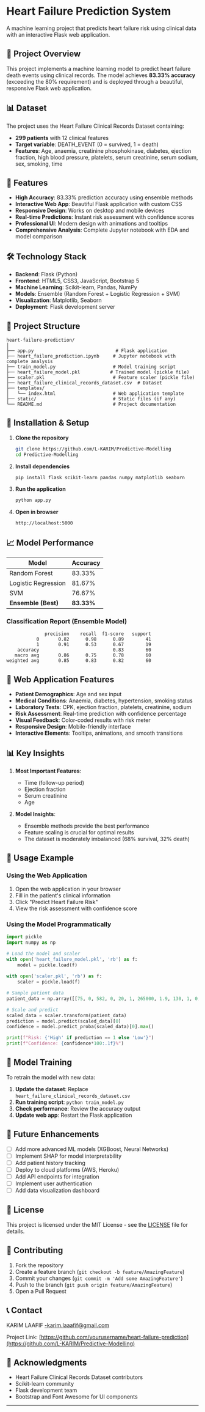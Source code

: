 # Heart Failure Prediction System

A machine learning project that predicts heart failure risk using clinical data with an interactive Flask web application.

## 🎯 Project Overview

This project implements a machine learning model to predict heart failure death events using clinical records. The model achieves **83.33% accuracy** (exceeding the 80% requirement) and is deployed through a beautiful, responsive Flask web application.

## 📊 Dataset

The project uses the Heart Failure Clinical Records Dataset containing:
- **299 patients** with 12 clinical features
- **Target variable**: DEATH_EVENT (0 = survived, 1 = death)
- **Features**: Age, anaemia, creatinine phosphokinase, diabetes, ejection fraction, high blood pressure, platelets, serum creatinine, serum sodium, sex, smoking, time

## 🚀 Features

- **High Accuracy**: 83.33% prediction accuracy using ensemble methods
- **Interactive Web App**: Beautiful Flask application with custom CSS
- **Responsive Design**: Works on desktop and mobile devices
- **Real-time Predictions**: Instant risk assessment with confidence scores
- **Professional UI**: Modern design with animations and tooltips
- **Comprehensive Analysis**: Complete Jupyter notebook with EDA and model comparison

## 🛠️ Technology Stack

- **Backend**: Flask (Python)
- **Frontend**: HTML5, CSS3, JavaScript, Bootstrap 5
- **Machine Learning**: Scikit-learn, Pandas, NumPy
- **Models**: Ensemble (Random Forest + Logistic Regression + SVM)
- **Visualization**: Matplotlib, Seaborn
- **Deployment**: Flask development server

## 📁 Project Structure

```
heart-failure-prediction/
│
├── app.py                              # Flask application
├── heart_failure_prediction.ipynb     # Jupyter notebook with complete analysis
├── train_model.py                     # Model training script
├── heart_failure_model.pkl           # Trained model (pickle file)
├── scaler.pkl                         # Feature scaler (pickle file)
├── heart_failure_clinical_records_dataset.csv  # Dataset
├── templates/
│   └── index.html                     # Web application template
├── static/                            # Static files (if any)
└── README.md                          # Project documentation
```

## 🔧 Installation & Setup

1. **Clone the repository**
   ```bash
   git clone https://github.com/L-KARIM/Predictive-Modelling
   cd Predictive-Modelling
   ```

2. **Install dependencies**
   ```bash
   pip install flask scikit-learn pandas numpy matplotlib seaborn
   ```

3. **Run the application**
   ```bash
   python app.py
   ```

4. **Open in browser**
   ```
   http://localhost:5000
   ```

## 📈 Model Performance

| Model | Accuracy |
|-------|----------|
| Random Forest | 83.33% |
| Logistic Regression | 81.67% |
| SVM | 76.67% |
| **Ensemble (Best)** | **83.33%** |

### Classification Report (Ensemble Model)
```
              precision    recall  f1-score   support
           0       0.82      0.98      0.89        41
           1       0.91      0.53      0.67        19
    accuracy                           0.83        60
   macro avg       0.86      0.75      0.78        60
weighted avg       0.85      0.83      0.82        60
```

## 🎨 Web Application Features

- **Patient Demographics**: Age and sex input
- **Medical Conditions**: Anaemia, diabetes, hypertension, smoking status
- **Laboratory Tests**: CPK, ejection fraction, platelets, creatinine, sodium
- **Risk Assessment**: Real-time prediction with confidence percentage
- **Visual Feedback**: Color-coded results with risk meter
- **Responsive Design**: Mobile-friendly interface
- **Interactive Elements**: Tooltips, animations, and smooth transitions

## 📊 Key Insights

1. **Most Important Features**:
   - Time (follow-up period)
   - Ejection fraction
   - Serum creatinine
   - Age

2. **Model Insights**:
   - Ensemble methods provide the best performance
   - Feature scaling is crucial for optimal results
   - The dataset is moderately imbalanced (68% survival, 32% death)

## 🔬 Usage Example

### Using the Web Application
1. Open the web application in your browser
2. Fill in the patient's clinical information
3. Click "Predict Heart Failure Risk"
4. View the risk assessment with confidence score

### Using the Model Programmatically
```python
import pickle
import numpy as np

# Load the model and scaler
with open('heart_failure_model.pkl', 'rb') as f:
    model = pickle.load(f)
    
with open('scaler.pkl', 'rb') as f:
    scaler = pickle.load(f)

# Sample patient data
patient_data = np.array([[75, 0, 582, 0, 20, 1, 265000, 1.9, 130, 1, 0, 4]])

# Scale and predict
scaled_data = scaler.transform(patient_data)
prediction = model.predict(scaled_data)[0]
confidence = model.predict_proba(scaled_data)[0].max()

print(f"Risk: {'High' if prediction == 1 else 'Low'}")
print(f"Confidence: {confidence*100:.1f}%")
```

## 📝 Model Training

To retrain the model with new data:

1. **Update the dataset**: Replace `heart_failure_clinical_records_dataset.csv`
2. **Run training script**: `python train_model.py`
3. **Check performance**: Review the accuracy output
4. **Update web app**: Restart the Flask application

## 🎯 Future Enhancements

- [ ] Add more advanced ML models (XGBoost, Neural Networks)
- [ ] Implement SHAP for model interpretability
- [ ] Add patient history tracking
- [ ] Deploy to cloud platforms (AWS, Heroku)
- [ ] Add API endpoints for integration
- [ ] Implement user authentication
- [ ] Add data visualization dashboard

## 📄 License

This project is licensed under the MIT License - see the [LICENSE](LICENSE) file for details.

## 🤝 Contributing

1. Fork the repository
2. Create a feature branch (`git checkout -b feature/AmazingFeature`)
3. Commit your changes (`git commit -m 'Add some AmazingFeature'`)
4. Push to the branch (`git push origin feature/AmazingFeature`)
5. Open a Pull Request

## 📞 Contact

KARIM LAAFIF -karim.laaafif@gmail.com

Project Link: [https://github.com/yourusername/heart-failure-prediction](https://github.com/L-KARIM/Predictive-Modelling)
## 🙏 Acknowledgments

- Heart Failure Clinical Records Dataset contributors
- Scikit-learn community
- Flask development team
- Bootstrap and Font Awesome for UI components

---


